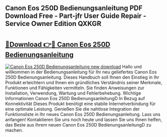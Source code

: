 ## Canon Eos 250D Bedienungsanleitung PDF Download Free - Part-jfr User Guide Repair - Service Owner Edition QXKGR

# <h2><a href="http://df4f7ah.blite.top/?on=Canon+Eos+250D+Bedienungsanleitung">🔗Download 👉🔴 Canon Eos 250D Bedienungsanleitung</a></h2>

[![Canon Eos 250D Bedienungsanleitung new download](https://i.imgur.com/lujVjoI.png)](http://df4f7ah.blite.top/?on=Canon+Eos+250D+Bedienungsanleitung)
Hallo und willkommen in der Bedienungsanleitung für Ihr neu geliefertes Canon Eos 250D Bedienungsanleitung. Dieses Handbuch soll Ihnen den Einstieg in Ihr Produkt erleichtern und Ihnen ein gründliches Verständnis seiner Merkmale, Funktionen und Fähigkeiten vermitteln. Sie finden Anweisungen zur Installation, Verwendung, Wartung und Fehlerbehebung. Wichtige Informationen Canon Eos 250D BedienungsanleitungD In Bezug auf Konnektivität Dieses Produkt benötigt eine stabile Internetverbindung für eine optimale Leistung. Genießen Sie die nahtlose Integration der Funktionsliste in Ihr neues Canon Eos 250D Bedienungsanleitung. Lass uns anfangen! Kontaktieren Sie uns noch heute und lassen Sie uns Ihnen helfen, das Beste aus Ihrem neuen Canon Eos 250D BedienungsanleitungD zu machen.
